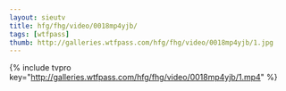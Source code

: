 ```yaml
--- 
layout: sieutv
title: hfg/fhg/video/0018mp4yjb/
tags: [wtfpass]
thumb: http://galleries.wtfpass.com/hfg/fhg/video/0018mp4yjb/1.jpg
---
```

{% include tvpro key="http://galleries.wtfpass.com/hfg/fhg/video/0018mp4yjb/1.mp4" %} 
